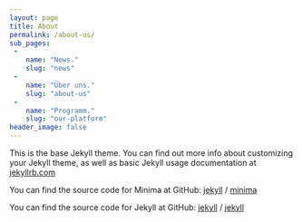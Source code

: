```yaml
---
layout: page
title: About
permalink: /about-us/
sub_pages:
 - 
    name: "News."
    slug: "news"
 - 
    name: "Über uns."
    slug: "about-us"
 - 
    name: "Programm."
    slug: "our-platform"
header_image: false
---
```


This is the base Jekyll theme. You can find out more info about customizing your Jekyll theme, as well as basic Jekyll usage documentation at [jekyllrb.com](https://jekyllrb.com/)

You can find the source code for Minima at GitHub:
[jekyll][jekyll-organization] /
[minima](https://github.com/jekyll/minima)

You can find the source code for Jekyll at GitHub:
[jekyll][jekyll-organization] /
[jekyll](https://github.com/jekyll/jekyll)


[jekyll-organization]: https://github.com/jekyll
